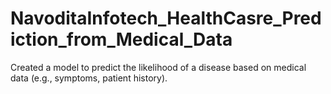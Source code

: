 # NavoditaInfotech_HealthCasre_Prediction_from_Medical_Data
Created a model to predict the likelihood of a disease based on medical data (e.g., symptoms, patient history). 

